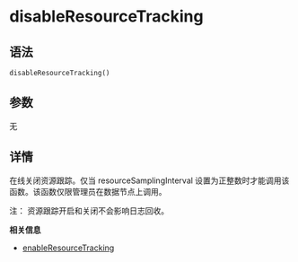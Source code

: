 # disableResourceTracking

## 语法

`disableResourceTracking()`

## 参数

无

## 详情

在线关闭资源跟踪。仅当 resourceSamplingInterval 设置为正整数时才能调用该函数。该函数仅限管理员在数据节点上调用。

注： 资源跟踪开启和关闭不会影响日志回收。

**相关信息**

* [enableResourceTracking](../e/enableresourcetracking.html "enableResourceTracking")

